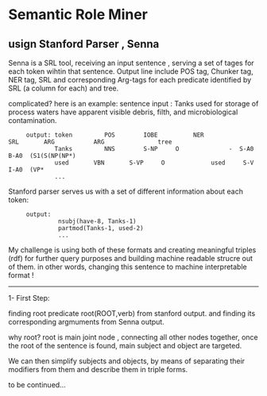 # Semantic Role Miner 

##                usign Stanford Parser , Senna

Senna is a SRL tool, receiving an input sentence , serving a set of tages for each token wihtin that sentence.
Output line include POS tag, Chunker tag, NER tag, SRL and corresponding Arg-tags for each predicate identified by SRL (a column for each) and tree.

complicated? here is an example:
sentence input : Tanks used for storage of process waters have apparent visible debris, filth, and microbiological contamination.
         
         output: token         POS        IOBE          NER             SRL       ARG           ARG               tree 
                 Tanks         NNS	      S-NP	   O	          -	 S-A0	      B-A0	(S1(S(NP(NP*)
                 used	    VBN	      S-VP	   O	         used	  S-V	      I-A0	(VP*
                 ...
           
Stanford parser serves us with a set of different information about each token:
         
         output:
                  nsubj(have-8, Tanks-1)
                  partmod(Tanks-1, used-2)
                  ...

My challenge is using both of these formats and creating meaningful triples (rdf) for further query purposes and building machine readable strucre out of them.
in other words, changing this sentence to machine interpretable format !

------------------------------------
  
 1- First Step:
 
  finding root predicate root(ROOT,verb) from stanford output. and finding its corresponding argmuments from Senna output.
  
  why root? root is main joint node , connecting all other nodes together, once the root of the sentence is found, main subject and object are targeted.
  
  We can then simplify subjects and objects, by means of separating their modifiers from them and describe them in triple forms.
  
  
to be continued...  